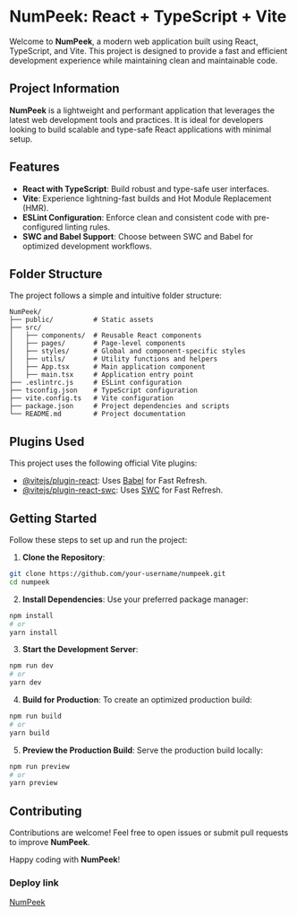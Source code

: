 # NumPeek: React + TypeScript + Vite

Welcome to **NumPeek**, a modern web application built using React, TypeScript, and Vite. This project is designed to provide a fast and efficient development experience while maintaining clean and maintainable code.

## Project Information

**NumPeek** is a lightweight and performant application that leverages the latest web development tools and practices. It is ideal for developers looking to build scalable and type-safe React applications with minimal setup.

## Features

- **React with TypeScript**: Build robust and type-safe user interfaces.
- **Vite**: Experience lightning-fast builds and Hot Module Replacement (HMR).
- **ESLint Configuration**: Enforce clean and consistent code with pre-configured linting rules.
- **SWC and Babel Support**: Choose between SWC and Babel for optimized development workflows.

## Folder Structure

The project follows a simple and intuitive folder structure:

```
NumPeek/
├── public/          # Static assets
├── src/
│   ├── components/  # Reusable React components
│   ├── pages/       # Page-level components
│   ├── styles/      # Global and component-specific styles
│   ├── utils/       # Utility functions and helpers
│   ├── App.tsx      # Main application component
│   ├── main.tsx     # Application entry point
├── .eslintrc.js     # ESLint configuration
├── tsconfig.json    # TypeScript configuration
├── vite.config.ts   # Vite configuration
├── package.json     # Project dependencies and scripts
└── README.md        # Project documentation
```

## Plugins Used

This project uses the following official Vite plugins:

- [@vitejs/plugin-react](https://github.com/vitejs/vite-plugin-react/blob/main/packages/plugin-react/README.md): Uses [Babel](https://babeljs.io/) for Fast Refresh.
- [@vitejs/plugin-react-swc](https://github.com/vitejs/vite-plugin-react-swc): Uses [SWC](https://swc.rs/) for Fast Refresh.

## Getting Started

Follow these steps to set up and run the project:

1. **Clone the Repository**:
  ```bash
  git clone https://github.com/your-username/numpeek.git
  cd numpeek
  ```

2. **Install Dependencies**:
  Use your preferred package manager:
  ```bash
  npm install
  # or
  yarn install
  ```

3. **Start the Development Server**:
  ```bash
  npm run dev
  # or
  yarn dev
  ```

4. **Build for Production**:
  To create an optimized production build:
  ```bash
  npm run build
  # or
  yarn build
  ```

5. **Preview the Production Build**:
  Serve the production build locally:
  ```bash
  npm run preview
  # or
  yarn preview
  ```

## Contributing

Contributions are welcome! Feel free to open issues or submit pull requests to improve **NumPeek**.

Happy coding with **NumPeek**!

### Deploy link
[NumPeek](https://numpeek.netlify.app/)